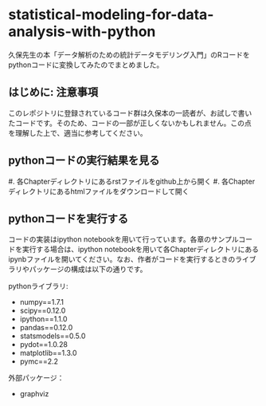 statistical-modeling-for-data-analysis-with-python
==================================================

久保先生の本「データ解析のための統計データモデリング入門」のRコードを
pythonコードに変換してみたのでまとめました。

はじめに: 注意事項
------------------

このレポジトリに登録されているコード群は久保本の一読者が、お試しで書い
たコードです。そのため、コードの一部が正しくないかもしれません。この点
を理解した上で、適当に参考してください。

pythonコードの実行結果を見る
----------------------------

#. 各Chapterディレクトリにあるrstファイルをgithub上から開く
#. 各Chapterディレクトリにあるhtmlファイルをダウンロードして開く

pythonコードを実行する
----------------------

コードの実装はipython notebookを用いて行っています。各章のサンプルコー
ドを実行する場合は、ipython notebookを用いて各Chapterディレクトリにある
ipynbファイルを開いてください。なお、作者がコードを実行するときのライブ
ラリやパッケージの構成は以下の通りです。

pythonライブラリ:
- numpy==1.7.1
- scipy==0.12.0
- ipython==1.1.0
- pandas==0.12.0
- statsmodels==0.5.0
- pydot==1.0.28
- matplotlib==1.3.0
- pymc==2.2

外部パッケージ：
- graphviz
